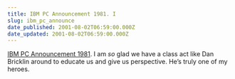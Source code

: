 ```yaml
---
title: IBM PC Announcement 1981. I
slug: ibm_pc_announce
date_published: 2001-08-02T06:59:00.000Z
date_updated: 2001-08-02T06:59:00.000Z
---
```


[IBM PC Announcement 1981](http://www.bricklin.com/ibmpcannouncement1981.htm). I am *so* glad we have a class act like Dan Bricklin around to educate us and give us perspective. He’s truly one of my heroes.
